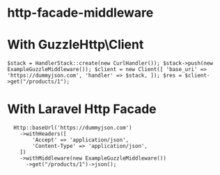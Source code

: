 # http-facade-middleware

# With GuzzleHttp\Client

`$stack = HandlerStack::create(new CurlHandler());
$stack->push(new ExampleGuzzleMiddleware());
$client = new Client([
'base_uri' => 'https://dummyjson.com',
'handler' => $stack,
]);
$res = $client->get("/products/1");`

# With Laravel Http Facade

      Http::baseUrl('https://dummyjson.com')
        ->withHeaders([
            'Accept' => 'application/json',
            'Content-Type' => 'application/json',
        ])
        ->withMiddleware(new ExampleGuzzleMiddleware())
          ->get("/products/1")->json();